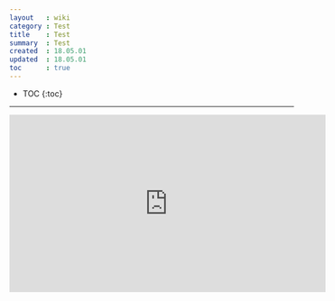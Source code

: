 ```yaml
---
layout   : wiki
category : Test
title    : Test
summary  : Test
created  : 18.05.01
updated  : 18.05.01
toc      : true
---
```


* TOC
 {:toc}

* * *

<iframe width="560" height="315" src="https://www.youtube.com/embed/TbGr6EjjNSM" frameborder="0" allow="autoplay; encrypted-media" allowfullscreen></iframe>